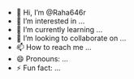 - 👋 Hi, I’m @Raha646r
- 👀 I’m interested in ...
- 🌱 I’m currently learning ...
- 💞️ I’m looking to collaborate on ...
- 📫 How to reach me ...
- 😄 Pronouns: ...
- ⚡ Fun fact: ...

<!---
Raha646r/Raha646r is a ✨ special ✨ repository because its `README.md` (this file) appears on your GitHub profile.
You can click the Preview link to take a look at your changes.
--->

